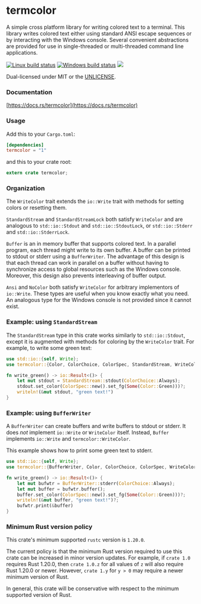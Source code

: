 termcolor
=========
A simple cross platform library for writing colored text to a terminal. This
library writes colored text either using standard ANSI escape sequences or
by interacting with the Windows console. Several convenient abstractions
are provided for use in single-threaded or multi-threaded command line
applications.

[![Linux build status](https://api.travis-ci.org/BurntSushi/termcolor.png)](https://travis-ci.org/BurntSushi/termcolor)
[![Windows build status](https://ci.appveyor.com/api/projects/status/github/BurntSushi/termcolor?svg=true)](https://ci.appveyor.com/project/BurntSushi/termcolor)
[![](https://img.shields.io/crates/v/termcolor.svg)](https://crates.io/crates/termcolor)

Dual-licensed under MIT or the [UNLICENSE](http://unlicense.org).

### Documentation

[https://docs.rs/termcolor](https://docs.rs/termcolor)

### Usage

Add this to your `Cargo.toml`:

```toml
[dependencies]
termcolor = "1"
```

and this to your crate root:

```rust
extern crate termcolor;
```

### Organization

The `WriteColor` trait extends the `io::Write` trait with methods for setting
colors or resetting them.

`StandardStream` and `StandardStreamLock` both satisfy `WriteColor` and are
analogous to `std::io::Stdout` and `std::io::StdoutLock`, or `std::io::Stderr`
and `std::io::StderrLock`.

`Buffer` is an in memory buffer that supports colored text. In a parallel
program, each thread might write to its own buffer. A buffer can be printed to
stdout or stderr using a `BufferWriter`. The advantage of this design is that
each thread can work in parallel on a buffer without having to synchronize
access to global resources such as the Windows console. Moreover, this design
also prevents interleaving of buffer output.

`Ansi` and `NoColor` both satisfy `WriteColor` for arbitrary implementors of
`io::Write`. These types are useful when you know exactly what you need. An
analogous type for the Windows console is not provided since it cannot exist.

### Example: using `StandardStream`

The `StandardStream` type in this crate works similarly to `std::io::Stdout`,
except it is augmented with methods for coloring by the `WriteColor` trait.
For example, to write some green text:

```rust
use std::io::{self, Write};
use termcolor::{Color, ColorChoice, ColorSpec, StandardStream, WriteColor};

fn write_green() -> io::Result<()> {
    let mut stdout = StandardStream::stdout(ColorChoice::Always);
    stdout.set_color(ColorSpec::new().set_fg(Some(Color::Green)))?;
    writeln!(&mut stdout, "green text!")
}
```

### Example: using `BufferWriter`

A `BufferWriter` can create buffers and write buffers to stdout or stderr. It
does *not* implement `io::Write` or `WriteColor` itself. Instead, `Buffer`
implements `io::Write` and `termcolor::WriteColor`.

This example shows how to print some green text to stderr.

```rust
use std::io::{self, Write};
use termcolor::{BufferWriter, Color, ColorChoice, ColorSpec, WriteColor};

fn write_green() -> io::Result<()> {
    let mut bufwtr = BufferWriter::stderr(ColorChoice::Always);
    let mut buffer = bufwtr.buffer();
    buffer.set_color(ColorSpec::new().set_fg(Some(Color::Green)))?;
    writeln!(&mut buffer, "green text!")?;
    bufwtr.print(&buffer)
}
```

### Minimum Rust version policy

This crate's minimum supported `rustc` version is `1.20.0`.

The current policy is that the minimum Rust version required to use this crate
can be increased in minor version updates. For example, if `crate 1.0` requires
Rust 1.20.0, then `crate 1.0.z` for all values of `z` will also require Rust
1.20.0 or newer. However, `crate 1.y` for `y > 0` may require a newer minimum
version of Rust.

In general, this crate will be conservative with respect to the minimum
supported version of Rust.
